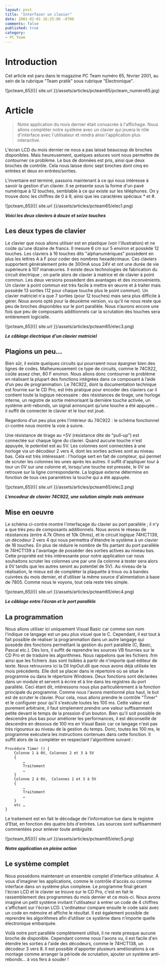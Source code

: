 ```yaml
---
layout: post
title: "Interfacer un clavier"
date: 2001-02-01 16:25:06 -0700
comments: false
published: true
category:
- PC Team
---
```



# Introduction
Cet article est paru dans le magazine PC Team numéro 65, février 2001, au sein de la rubrique "Team pratik" sous rubrique "Électronique".

![pcteam_65]({{ site.url }}/assets/articles/pcteam65/pcteam_numero65.jpg)

# Article

> Notre application du mois dernier était consacrée à l'affichage. Nous allons compléter notre système avec un clavier qui jouera le rôle d'interface avec l'utilisateur et rendra ainsi l'application plus interactive.

L'écran LCD du mois dernier ne nous a pas laissé beaucoup de broches disponibles. Mais heureusement, quelques astuces vont nous permettre de contourner ce problème. Le bus de données est pris, ainsi que deux broches de contrôle. Cela nous laisse donc sept broches dont cinq en entrées et deux en entrées/sorties.

L'inventaire est terminé, passons maintenant à ce qui nous intéresse à savoir la gestion d'un clavier. Il se présente sous la forme d'un pavé numérique à 12 touches, semblable à ce qui existe sur les téléphones. On y trouve donc les chiffres de 0 à 9, ainsi que les caractères spéciaux * et #.

![pcteam_65]({{ site.url }}/assets/articles/pcteam65/elec1.png)

**_Voici les deux claviers à douze et seize touches_**

## Les deux types de clavier
Le clavier que nous allons utiliser est en plastique (voir l'illustration) et ne coûte qu'une dizaine de francs. Il mesure 6 cm sur 5 environ et possède 12 touches. Les claviers à 16 touches dits "alphanumériques" possèdent en plus les lettres A à F pour coder des nombres hexadécimaux. Ces claviers supportent généralement près de 300mA sous 24V et ont une durée de vie supérieure à 107 manœuvres. Il existe deux technologies de fabrication du circuit électrique ; on parle alors de clavier à matrice et de clavier à point commun. Les deux versions possèdent des avantages et des inconvénients. Un clavier à point commun est très facile à mettre en œuvre et à traiter mais possède 13 sorties (12 pour chaque touche plus le point commun). Un clavier matriciel n'a que 7 sorties (pour 12 touches) mais sera plus difficile à gérer. Nous avons opté pour la deuxième version, vu qu'il ne nous reste que peu de broches disponibles sur le port parallèle. Nous n’aurons encore une fois que peu de composants additionnels car la scrutation des touches sera entièrement logicielle.


![pcteam_65]({{ site.url }}/assets/articles/pcteam65/elec3.png)

**_Le câblage électrique d'un clavier matriciel_**

## Plagions un peu…

Bien sûr, il existe quelques circuits qui pourraient nous épargner bien des lignes de codes. Malheureusement ce type de circuits, comme le 74C922,  coûte assez cher, 80 F environ.
Nous allons donc contourner le problème en réalisant la plupart des fonctions intégrées dans ce composant à l’aide d’un peu de programmation. Le 74C922, dont la documentation technique est fournie sur le CD Pro, est très pratique pour encoder des claviers car il contient toute la logique nécessaire : des résistances de tirage, une horloge interne, un registre de sortie mémorisant la dernière touche activée, un système anti-rebonds, un signal annonçant qu’une touche a été appuyée… il suffit de connecter le clavier et le tour est joué.

Regardons d’un peu plus près l’intérieur du 74C922 : le schéma fonctionnel ci-contre nous montre la voie à suivre.

Une résistance de tirage au +5V (résistance dite de "pull-up") est connectée sur chaque ligne du clavier. Quand aucune touche n'est appuyée, le potentiel est au 5V. Les colonnes sont connectées à une horloge via un décodeur 2 vers 4, dont les sorties actives sont au niveau bas. Cela est très intéressant : l'horloge sert en fait de compteur, qui permet de scruter les colonnes les unes après les autres. Il suffit d'appliquer tour à tour un 0V sur une colonne et, lorsqu'une touche est pressée, le 0V se retrouve sur la ligne correspondante. La logique externe détermine en fonction de tous ces paramètres la touche qui a été appuyée.

![pcteam_65]({{ site.url }}/assets/articles/pcteam65/elec2.png)

**_L’encodeur de clavier 74C922, une solution simple mais onéreuse_**

## Mise en oeuvre
Le schéma ci-contre montre l'interfaçage du clavier au port parallèle ; il n'y a que très peu de composants additionnels. Nous avons le réseau de résistances (entre 4.7k Ohms et 10k Ohms), et le circuit logique 74HCT139, un décodeur 2 vers 4 qui nous permettra d'étendre le système à un clavier de 16 touches. En plus de réduire le nombre de fils partant du port parallèle le 74HCT139 a l'avantage de posséder des sorties actives au niveau bas. Cette propriété est très intéressante pour notre application car nous souhaitons scruter les colonnes une par une (la colonne à tester sera alors à 0V tandis que les autres seront au potentiel de 5V). Au niveau de la réalisation, le mieux est de compléter la plaquette à trous ou à bandes cuivrées du mois dernier, et d'utiliser la même source d'alimentation à base de 7805. Comme nous le voyons, tout cela reste très simple.

![pcteam_65]({{ site.url }}/assets/articles/pcteam65/elec4.png)

**_Le câblage entre l'écran et le port parallèle_**

## La programmation
Nous allons utiliser ici uniquement Visual Basic car comme son nom l'indique ce langage est un peu plus visuel que le C. Cependant, il est tout à fait possible de réaliser la programmation dans un autre langage qui possède des fonctions permettant la gestion du port parallèle (C, Basic, Pascal etc.). Dès lors, il suffit de reprendre les sources VB fournies sur le CD Pro et de traduire les algorithmes. Nous rappelons que les fichiers .frm ainsi que les fichiers .bas sont lisibles à partir de n'importe quel éditeur de texte. Nous retrouvons ici la Dll InpOut.dll que nous avons déjà utilisée les mois précédents. Elle doit se placer dans le répertoire où se situe le programme ou dans le répertoire Windows. Deux fonctions sont déclarées dans un module et servent à écrire et à lire dans les registres du port parallèle. Ceci étant dit, intéressons nous plus particulièrement à la fonction principale du programme. Comme nous l'avons mentionné plus haut, le but est de scruter le clavier. Pour cela, nous allons prendre le contrôle "Timer" et le configurer pour qu'il s'exécute toutes les 100 ms. Cette valeur est purement arbitraire, il faut simplement prendre une valeur suffisamment petite devant le temps de la pression d'un bouton. Bien qu'il soit possible de descendre plus bas pour améliorer les performances, il est déconseillé de descendre en dessous de 100 ms en Visual Basic car ce langage n'est pas très rigoureux au niveau de la gestion du temps. Donc, toutes les 100 ms, le programme exécutera les instructions contenues dans cette fonction. Il suffit alors de la compléter en respectant l'algorithme suivant :

```
Procédure Timer () {
	Colonne 1 à 0V, Colonnes 2 et 3 à 5V
	{
		…
		Traitement
		…
	}
	Colonne 2 à 0V,  Colonnes 1 et 3 à 5V
	{
		…
		Traitement
		…
	}
	etc …
}
```


Le traitement est en fait le décodage de l'information lue dans le registre d'Etat, en fonction des quatre bits d'entrées. Les sources sont suffisamment commentées pour enlever toute ambiguïté.

![pcteam_65]({{ site.url }}/assets/articles/pcteam65/elec5.png)

**_Notre application en pleine action_**

## Le système complet

Nous possédons maintenant un ensemble complet d'interface utilisateur. A vous d'imaginer les applications, comme le contrôle d'accès ou comme interface dans un système plus complexe. Le programme final gérant l'écran LCD et le clavier se trouve sur le CD Pro, c'est en fait le rassemblement des programmes du mois dernier et ce mois-ci. Nous avons imaginé un petit système invitant l'utilisateur à entrer un code de 4 chiffres s'affichant sur l'écran LCD. L'ordinateur compare ensuite le code saisi avec un code en mémoire et affiche le résultat.
Il est également possible de reprendre les algorithmes afin d’utiliser ce système dans n’importe quelle électronique embarquée.

Voilà notre port parallèle complètement utilisé, il ne reste presque aucune broche de disponible. Cependant comme nous l'avons vu, il est facile d'en étendre les sorties à l'aide des décodeurs, comme le 74HCT138, un décodeur 3 vers 8. Il est possible d'apporter plusieurs améliorations à ce montage comme arranger la période de scrutation, ajouter un système anti-rebonds... à vos fers à souder !
